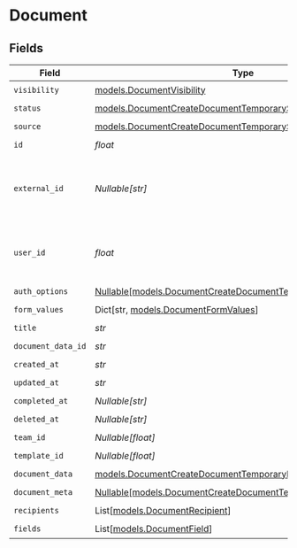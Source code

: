 # Document


## Fields

| Field                                                                                                                    | Type                                                                                                                     | Required                                                                                                                 | Description                                                                                                              |
| ------------------------------------------------------------------------------------------------------------------------ | ------------------------------------------------------------------------------------------------------------------------ | ------------------------------------------------------------------------------------------------------------------------ | ------------------------------------------------------------------------------------------------------------------------ |
| `visibility`                                                                                                             | [models.DocumentVisibility](../models/documentvisibility.md)                                                             | :heavy_check_mark:                                                                                                       | N/A                                                                                                                      |
| `status`                                                                                                                 | [models.DocumentCreateDocumentTemporaryStatus](../models/documentcreatedocumenttemporarystatus.md)                       | :heavy_check_mark:                                                                                                       | N/A                                                                                                                      |
| `source`                                                                                                                 | [models.DocumentCreateDocumentTemporarySource](../models/documentcreatedocumenttemporarysource.md)                       | :heavy_check_mark:                                                                                                       | N/A                                                                                                                      |
| `id`                                                                                                                     | *float*                                                                                                                  | :heavy_check_mark:                                                                                                       | N/A                                                                                                                      |
| `external_id`                                                                                                            | *Nullable[str]*                                                                                                          | :heavy_check_mark:                                                                                                       | A custom external ID you can use to identify the document.                                                               |
| `user_id`                                                                                                                | *float*                                                                                                                  | :heavy_check_mark:                                                                                                       | The ID of the user that created this document.                                                                           |
| `auth_options`                                                                                                           | [Nullable[models.DocumentCreateDocumentTemporaryAuthOptions]](../models/documentcreatedocumenttemporaryauthoptions.md)   | :heavy_check_mark:                                                                                                       | N/A                                                                                                                      |
| `form_values`                                                                                                            | Dict[str, [models.DocumentFormValues](../models/documentformvalues.md)]                                                  | :heavy_check_mark:                                                                                                       | N/A                                                                                                                      |
| `title`                                                                                                                  | *str*                                                                                                                    | :heavy_check_mark:                                                                                                       | N/A                                                                                                                      |
| `document_data_id`                                                                                                       | *str*                                                                                                                    | :heavy_check_mark:                                                                                                       | N/A                                                                                                                      |
| `created_at`                                                                                                             | *str*                                                                                                                    | :heavy_check_mark:                                                                                                       | N/A                                                                                                                      |
| `updated_at`                                                                                                             | *str*                                                                                                                    | :heavy_check_mark:                                                                                                       | N/A                                                                                                                      |
| `completed_at`                                                                                                           | *Nullable[str]*                                                                                                          | :heavy_check_mark:                                                                                                       | N/A                                                                                                                      |
| `deleted_at`                                                                                                             | *Nullable[str]*                                                                                                          | :heavy_check_mark:                                                                                                       | N/A                                                                                                                      |
| `team_id`                                                                                                                | *Nullable[float]*                                                                                                        | :heavy_check_mark:                                                                                                       | N/A                                                                                                                      |
| `template_id`                                                                                                            | *Nullable[float]*                                                                                                        | :heavy_check_mark:                                                                                                       | N/A                                                                                                                      |
| `document_data`                                                                                                          | [models.DocumentCreateDocumentTemporaryDocumentData](../models/documentcreatedocumenttemporarydocumentdata.md)           | :heavy_check_mark:                                                                                                       | N/A                                                                                                                      |
| `document_meta`                                                                                                          | [Nullable[models.DocumentCreateDocumentTemporaryDocumentMeta]](../models/documentcreatedocumenttemporarydocumentmeta.md) | :heavy_check_mark:                                                                                                       | N/A                                                                                                                      |
| `recipients`                                                                                                             | List[[models.DocumentRecipient](../models/documentrecipient.md)]                                                         | :heavy_check_mark:                                                                                                       | N/A                                                                                                                      |
| `fields`                                                                                                                 | List[[models.DocumentField](../models/documentfield.md)]                                                                 | :heavy_check_mark:                                                                                                       | N/A                                                                                                                      |
